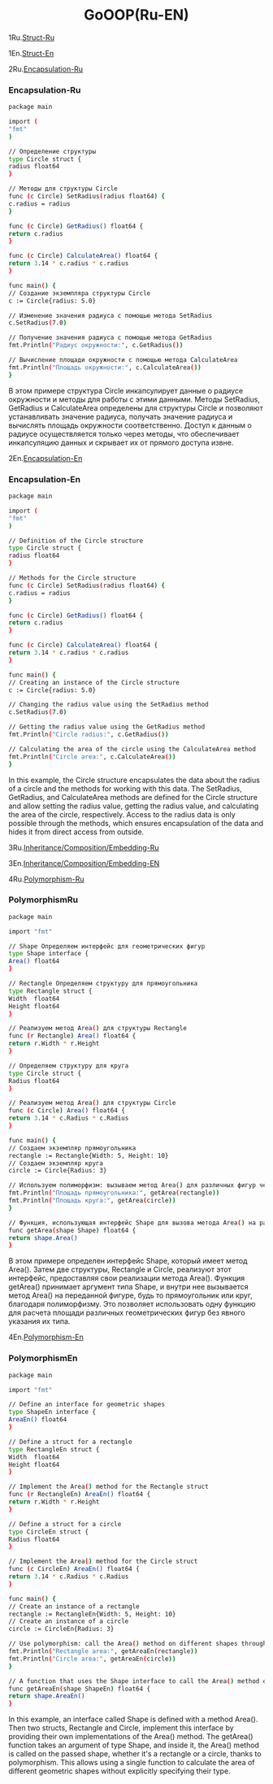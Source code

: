 <h1 align="center">GoOOP(Ru-EN)</h1>

<span style="white-space: pre-line">1Ru.[Struct-Ru](https://github.com/Amoremori/GoInterview/blob/main/go/go_oop/structRu.go)</span>

<span style="white-space: pre-line">1En.[Struct-En](https://github.com/Amoremori/GoInterview/blob/main/go/go_oop/structEn.go)</span>

<span style="white-space: pre-line">2Ru.[Encapsulation-Ru](https://github.com/Amoremori/GoInterview/blob/main/go/go_oop/encapsulationRu.go)</span>

<h3>Encapsulation-Ru</h3>

```bash
package main

import (
"fmt"
)

// Определение структуры
type Circle struct {
radius float64
}

// Методы для структуры Circle
func (c Circle) SetRadius(radius float64) {
c.radius = radius
}

func (c Circle) GetRadius() float64 {
return c.radius
}

func (c Circle) CalculateArea() float64 {
return 3.14 * c.radius * c.radius
}

func main() {
// Создание экземпляра структуры Circle
c := Circle{radius: 5.0}

// Изменение значения радиуса с помощью метода SetRadius
c.SetRadius(7.0)

// Получение значения радиуса с помощью метода GetRadius
fmt.Println("Радиус окружности:", c.GetRadius())

// Вычисление площади окружности с помощью метода CalculateArea
fmt.Println("Площадь окружности:", c.CalculateArea())
}

```

<a>В этом примере структура Circle инкапсулирует данные о радиусе окружности и методы для работы с этими данными. Методы SetRadius, GetRadius и CalculateArea определены для структуры Circle и позволяют устанавливать значение радиуса, получать значение радиуса и вычислять площадь окружности соответственно. Доступ к данным о радиусе осуществляется только через методы, что обеспечивает инкапсуляцию данных и скрывает их от прямого доступа извне.</a>

<span style="white-space: pre-line">2En.[Encapsulation-En](https://github.com/Amoremori/GoInterview/blob/main/go/go_oop/encapsulationRu.go)</span>

<h3>Encapsulation-En</h3>

```bash
package main

import (
"fmt"
)

// Definition of the Circle structure
type Circle struct {
radius float64
}

// Methods for the Circle structure
func (c Circle) SetRadius(radius float64) {
c.radius = radius
}

func (c Circle) GetRadius() float64 {
return c.radius
}

func (c Circle) CalculateArea() float64 {
return 3.14 * c.radius * c.radius
}

func main() {
// Creating an instance of the Circle structure
c := Circle{radius: 5.0}

// Changing the radius value using the SetRadius method
c.SetRadius(7.0)

// Getting the radius value using the GetRadius method
fmt.Println("Circle radius:", c.GetRadius())

// Calculating the area of the circle using the CalculateArea method
fmt.Println("Circle area:", c.CalculateArea())
}


```

<a>In this example, the Circle structure encapsulates the data about the radius of a circle and the methods for working with this data. The SetRadius, GetRadius, and CalculateArea methods are defined for the Circle structure and allow setting the radius value, getting the radius value, and calculating the area of the circle, respectively. Access to the radius data is only possible through the methods, which ensures encapsulation of the data and hides it from direct access from outside.</a>

<span style="white-space: pre-line">3Ru.[Inheritance/Composition/Embedding-Ru](https://github.com/Amoremori/GoInterview/blob/main/go/go_oop/compositionRu.go)</span>

<span style="white-space: pre-line">3En.[Inheritance/Composition/Embedding-EN](https://github.com/Amoremori/GoInterview/blob/main/go/go_oop/compositionEn.go)</span>

<span style="white-space: pre-line">4Ru.[Polymorphism-Ru](https://github.com/Amoremori/GoInterview/blob/main/go/go_oop/polymorphismRu.go)</span>

<h3>PolymorphismRu</h3>

```bash
package main

import "fmt"

// Shape Определяем интерфейс для геометрических фигур
type Shape interface {
Area() float64
}

// Rectangle Определяем структуру для прямоугольника
type Rectangle struct {
Width  float64
Height float64
}

// Реализуем метод Area() для структуры Rectangle
func (r Rectangle) Area() float64 {
return r.Width * r.Height
}

// Определяем структуру для круга
type Circle struct {
Radius float64
}

// Реализуем метод Area() для структуры Circle
func (c Circle) Area() float64 {
return 3.14 * c.Radius * c.Radius
}

func main() {
// Создаем экземпляр прямоугольника
rectangle := Rectangle{Width: 5, Height: 10}
// Создаем экземпляр круга
circle := Circle{Radius: 3}

// Используем полиморфизм: вызываем метод Area() для различных фигур через интерфейс Shape
fmt.Println("Площадь прямоугольника:", getArea(rectangle))
fmt.Println("Площадь круга:", getArea(circle))
}

// Функция, использующая интерфейс Shape для вызова метода Area() на различных фигурах
func getArea(shape Shape) float64 {
return shape.Area()
}

```

<a>В этом примере определен интерфейс Shape, который имеет метод Area(). Затем две структуры, Rectangle и Circle, реализуют этот интерфейс, предоставляя свои реализации метода Area(). Функция getArea() принимает аргумент типа Shape, и внутри нее вызывается метод Area() на переданной фигуре, будь то прямоугольник или круг, благодаря полиморфизму. Это позволяет использовать одну функцию для расчета площади различных геометрических фигур без явного указания их типа.</a>

<span style="white-space: pre-line">4En.[Polymorphism-En](https://github.com/Amoremori/GoInterview/blob/main/go/go_oop/polymorphismEn.go)</span>

<h3>PolymorphismEn</h3>




```bash
package main

import "fmt"

// Define an interface for geometric shapes
type ShapeEn interface {
AreaEn() float64
}

// Define a struct for a rectangle
type RectangleEn struct {
Width  float64
Height float64
}

// Implement the Area() method for the Rectangle struct
func (r RectangleEn) AreaEn() float64 {
return r.Width * r.Height
}

// Define a struct for a circle
type CircleEn struct {
Radius float64
}

// Implement the Area() method for the Circle struct
func (c CircleEn) AreaEn() float64 {
return 3.14 * c.Radius * c.Radius
}

func main() {
// Create an instance of a rectangle
rectangle := RectangleEn{Width: 5, Height: 10}
// Create an instance of a circle
circle := CircleEn{Radius: 3}

// Use polymorphism: call the Area() method on different shapes through the Shape interface
fmt.Println("Rectangle area:", getAreaEn(rectangle))
fmt.Println("Circle area:", getAreaEn(circle))
}

// A function that uses the Shape interface to call the Area() method on different shapes
func getAreaEn(shape ShapeEn) float64 {
return shape.AreaEn()
}

```

<a>In this example, an interface called Shape is defined with a method Area(). Then two structs, Rectangle and Circle, implement this interface by providing their own implementations of the Area() method. The getArea() function takes an argument of type Shape, and inside it, the Area() method is called on the passed shape, whether it's a rectangle or a circle, thanks to polymorphism. This allows using a single function to calculate the area of different geometric shapes without explicitly specifying their type.</a>
